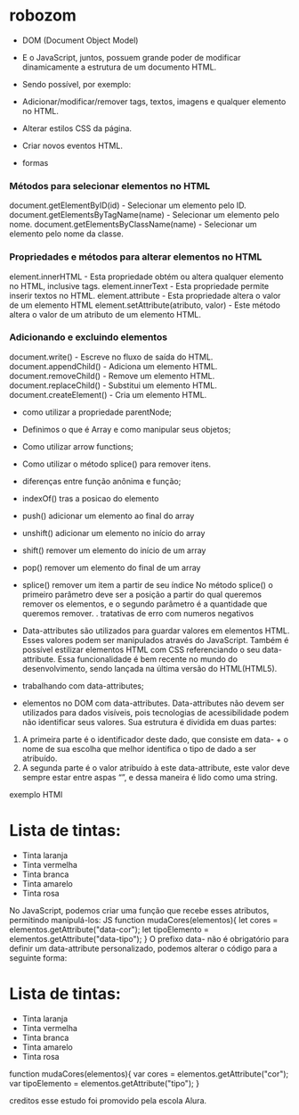 # robozom
- DOM (Document Object Model)
- E o JavaScript, juntos, possuem grande poder de modificar dinamicamente a estrutura de um documento HTML.
-  Sendo possível, por exemplo:

- Adicionar/modificar/remover tags, textos, imagens e qualquer elemento no HTML.
- Alterar estilos CSS da página.
- Criar novos eventos HTML.
-
   formas
### Métodos para selecionar elementos no HTML
document.getElementByID(id) - Selecionar um elemento pelo ID.
document.getElementsByTagName(name) - Selecionar um elemento pelo nome.
document.getElementsByClassName(name) - Selecionar um elemento pelo nome da classe.

### Propriedades e métodos para alterar elementos no HTML
element.innerHTML - Esta propriedade obtém ou altera qualquer elemento no HTML, inclusive tags.
element.innerText - Esta propriedade permite inserir textos no HTML.
element.attribute - Esta propriedade altera o valor de um elemento HTML
element.setAttribute(atributo, valor) - Este método altera o valor de um atributo de um elemento HTML.

### Adicionando e excluindo elementos
document.write() - Escreve no fluxo de saída do HTML.
document.appendChild() - Adiciona um elemento HTML.
document.removeChild() - Remove um elemento HTML.
document.replaceChild() - Substitui um elemento HTML.
document.createElement() - Cria um elemento HTML.

- como utilizar a propriedade parentNode;
- Definimos o que é Array e como manipular seus objetos;
- Como utilizar arrow functions;
- Como utilizar o método splice() para remover itens.
- diferenças entre função anônima e função;
- indexOf() tras a posicao do elemento
- push() adicionar um elemento ao final do array
- unshift() adicionar um elemento no início do array
- shift() remover um elemento do início de um array
- pop() remover um elemento do final de um array
- splice() remover um item a partir de seu índice
  No método splice() o primeiro parâmetro deve ser a posição a partir do qual queremos remover os elementos, e o segundo parâmetro é a quantidade que queremos remover.
. tratativas de erro com numeros negativos

- Data-attributes são utilizados para guardar valores em elementos HTML. Esses valores podem ser manipulados através do JavaScript. Também é possível estilizar elementos HTML com CSS referenciando o seu data-attribute. Essa funcionalidade é bem recente no mundo do desenvolvimento, sendo lançada na última versão do HTML(HTML5).


- trabalhando com data-attributes;
- elementos no DOM com data-attributes.
Data-attributes não devem ser utilizados para dados visíveis, pois tecnologias de acessibilidade podem não identificar seus valores.
Sua estrutura é dividida em duas partes:
1. A primeira parte é o identificador deste dado, que consiste em data- + o nome de sua escolha que melhor identifica o tipo de dado a ser atribuído.
2. A segunda parte é o valor atribuído à este data-attribute, este valor deve sempre estar entre aspas “”, e dessa maneira é lido como uma string.

exemplo
HTMl
  <h1>Lista de tintas:</h1>
  <ul id="lista">
    <li data-cor="laranja" data-tipo="tinta-exterior" onclick="mudaCores(this)" class="item">Tinta laranja</li>
    <li data-cor="vermelho" data-tipo="tinta-interior"  onclick="mudaCores(this)" class="item">Tinta vermelha</li>
    <li data-cor="branco" data-tipo="tinta-interior"  onclick="mudaCores(this)" class="item">Tinta branca</li>
    <li data-cor="amarelo" data-tipo="tinta-exterior"  onclick="mudaCores(this)" class="item">Tinta amarelo</li>
    <li data-cor="rosa" data-tipo="tinta-exterior"  onclick="mudaCores(this)" class="item">Tinta rosa</li>
  </ul>
  No JavaScript, podemos criar uma função que recebe esses atributos, permitindo manipulá-los:
JS
function mudaCores(elementos){
    let cores = elementos.getAttribute("data-cor");
    let tipoElemento = elementos.getAttribute("data-tipo");
  }
O prefixo data- não é obrigatório para definir um data-attribute personalizado, podemos alterar o código para a seguinte forma:
  <h1>Lista de tintas:</h1>
  <ul id="lista">
    <li cor="laranja" tipo="tinta-exterior" onclick="mudaCores(this)" class="item">Tinta laranja</li>
    <li cor="vermelho" tipo="tinta-interior"  onclick="mudaCores(this)" class="item">Tinta vermelha</li>
    <li cor="branco" tipo="tinta-interior"  onclick="mudaCores(this)" class="item">Tinta branca</li>
    <li cor="amarelo" tipo="tinta-exterior"  onclick="mudaCores(this)" class="item">Tinta amarelo</li>
    <li cor="rosa" tipo="tinta-exterior"  onclick="mudaCores(this)" class="item">Tinta rosa</li>
  </ul>
 function mudaCores(elementos){
    var cores = elementos.getAttribute("cor");
    var tipoElemento = elementos.getAttribute("tipo");
  }

  creditos
  esse estudo foi promovido pela escola Alura.


